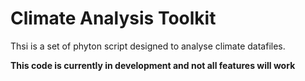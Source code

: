 # Climate Analysis Toolkit

Thsi is a set of phyton script designed to analyse climate datafiles.

**This code is currently in development and not all features will work**
